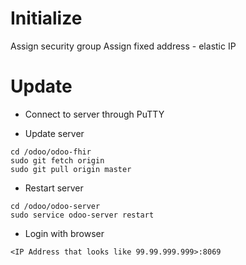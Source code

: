 # Initialize

Assign security group
Assign fixed address - elastic IP

# Update

* Connect to server through PuTTY

* Update server 

```
cd /odoo/odoo-fhir
sudo git fetch origin
sudo git pull origin master
```
* Restart server
```
cd /odoo/odoo-server
sudo service odoo-server restart
```

* Login with browser

```
<IP Address that looks like 99.99.999.999>:8069
```
